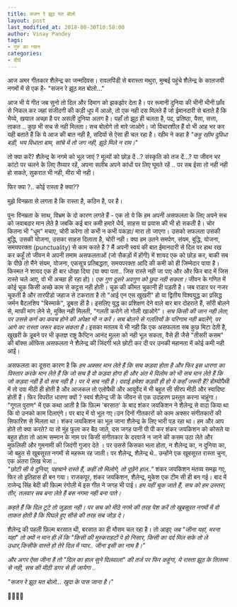 ```yaml
---
title: सजन रे झूठ मत बोलो
layout: post
last_modified_at: 2018-08-30T10:58:00
author: Vinay Pandey
tags:
- गुरु का ग्यान
categories:
- दीर्घ
---
```

आज अमर गीतकार शैलेन्द्र का जन्मदिवस। रावलपिंडी से बरास्ता मथुरा, मुम्बई पहुंचे शैलेन्द्र के कालजयी नगमों में से एक है- "सजन रे झूठ मत बोलो..."

आज भी ये गीत जब सुनो तो दिल और दिमाग को झकझोर देता है। पर रूमानी दुनिया की भीनी भीनी छाँव से निकल कर जहां संजीदगी की कड़ी धूप में आओ, तो एक नही दस मिलते हैं जो ईमानदारी से बताते हैं कि भैय्ये, खयाल अच्छा है पर असली दुनिया अलग है। यहाँ तो झूठ ही चलता है, पद, प्रतिष्ठा, पैसा, सत्ता, ताकत .. कुछ भी सच से नही मिलता। सच बोलोगे तो मारे जाओगे। जो विचारशील हैं वो भी आह भर कर यही बताते हैं कि ये आज की बात नही है, सदियों से ऐसा ही चल रहा है। रहीम ने कहा है _"कहु रहीम दुविधा बड़ी, भय विधाता बाम, सांचे में तो जग नही, झूठे मिले न राम।_"  

तो क्या करें? शैलेन्द्र के नगमे को भूल जाएं ? मूल्यों को छोड़ दें ..? संस्कृति को तज दें...? या जीवन भर कांटो पर चलने के लिए तैय्यार रहें, अपना सलीब अपने कांधों पर लिए घूमते रहें .. पर सब ईसा तो नही नही हो सकते, सुकरात भी नही, मीरा भी नही। 

 फिर क्या ?.. कोई रास्ता है क्या??

मुझे विनम्रता से लगता है कि रास्ता है, कठिन है, पर है। 

पुनः विनम्रता के साथ, विभ्रम के दो कारण लगते हैं - एक तो ये कि हम अपनी असफलता के लिए अपने सच को जवाबदार मान लेते है जबकि कई बार कमी हमारे धैर्य, साहस या प्रयास की भी हो सकती है। चोर कितना भी "धूम" मचाए, चोरी करेगा तो कभी न कभी पकड़ा/ मारा तो जाएगा। उसको सफलता उसकी बुद्धि, उसकी योजना, उसका साहस दिलाता है, चोरी नही। क्या हम उतने समर्पण, संयम, बुद्धि, योजना, समयपरक्ता (punctuality) से काम करते हैं ? मैं अपनी स्वयं की बात ईमानदारी से दिल पर हाथ रख कर कहूँ तो जीवन मे अपनी तमाम असफलताओं (जो सैकड़ों में होंगी) में शायद एक को छोड़ कर, बाकी सब के पीछे तो मैंने संयम, योजना, एकसूत्र प्रतिबद्धता,  समयपरक्ता आदि की कमी को ही जिम्मेदार पाया है। किस्मत ने शायद एक ही बार धोखा दिया (या क्या पता.. जिस रास्ते नही जा पाए और और फिर बाद में जिस रास्ते चले आए, वो भी अच्छा ही रहा हो)। 
*एक गुण दूसरे अवगुण को छुपा नही सकता।* जीवन के गणित में कोई चूक किसी अच्छे काम से कट्टस नही होती। चूक की कीमत चुकानी ही पड़ती है। जब राडार पर नजर चूकती है और तारपीडो जहाज से टकराता है तो "आई एन एस खुखरी" हो या द्वितीय विश्वयुद्ध का प्रसिद्ध जर्मन बैटलशिप "बिस्मार्क", डूबता ही है। इसलिए युद्ध का प्रशिक्षण देने वाले बार बार दोहराते हैं, सॉरी बोलने से, माफी मांग लेने से, मुक्ति नही मिलती, "गलती करोगे तो गोली खाओगे"। *सच किसी की जान नही लेता, पर उससे कर्ण का कवच होने की अपेक्षा भी न करें। सच बोलने से गलतियों के परिणाम नही बदलेंगे, पर आगे का रास्ता जरूर बदल सकता है।* इसका मतलब ये भी नही कि एक असफलता सब कुछ मिटा देती है, खुखरी के डूबने पर भी कृतज्ञ राष्ट्र कैप्टिन आनंद मुल्ला को नही भूल सकता, वैसे ही जैसे "तीसरी कसम" की बॉक्स ऑफिस असफलता ने शैलेन्द्र की जिंदगी भले छोटी कर दी पर उनकी महानता में कोई कमी नही आई।

असफलता का दूसरा कारण है कि *हम अक्सर मान लेते हैं कि सच कड़वा होता है और फिर इस धारणा का विस्तार करके मान लेते हैं कि जो सच है वो कड़वा होगा ही और अंत मे विलोम को भी सच मान लेते हैं कि जो कड़वा नही है वो सच नही है। पर ये सच नही है। दवाई हमेशा कड़वी ही हो ये कहाँ जरूरी है?* होम्योपैथी में तो दवा मीठी ही होती है और आजकल तो एलोपैथी और आयुर्वेद में भी बहुत सी सीरप मीठी और स्वादिष्ट होती हैं। फिर विपरीत धारणा क्यों ? 
स्वयं शैलेन्द्र जी के जीवन से एक उदाहरण प्रस्तुत करना चाहूंगा। "गूगल पुराण" में एक कथा आती है कि फ़िल्म 'बरसात' के बाद शंकर जयकिशन ने शैलेन्द्र से वादा किया था कि वो उनको काम दिलाएंगे। पर बाद में वो भूल गए।उन दिनों गीतकारों को काम अक्सर संगीतकारों की सिफारिश से मिलता था। शंकर जयकिशन का भूल जाना शैलेन्द्र के लिए भारी पड़ रहा था। हम और आप होते तो क्या करते? या तो मुंह फुला कर बैठ जाते, दस जगह पानी पी पी कर शंकर जयकिशन को कोसते या बहुत होता तो आत्म सम्मान के नाम पर किसी संगीतकार के दरवाजे न जाने की कसम उठा लेते और  मुफलिसी और गुमनामी की जिदंगी गुजार देते । पर उससे किसका भला होता, न शैलेन्द्र का, न दुनिया का, जो बहुत से खूबसूरत नगमों से महरूम रह जाती। पर शैलेन्द्र, शैलेन्द्र थे.. उन्होंने एक खूबसूरत रास्ता चुना, एक अंतरा लिख भेजा ..  
_"छोटी सी ये दुनिया, पहचाने रास्ते हैं,_ 
_कहीं तो मिलोगे, तो पूछेंगे हाल.."_
शंकर जयकिशन मंतव्य समझ गए, फिर तो इतिहास ही बन गया। राजकपूर, शंकर जयकिशन, शैलेन्द्र, मुकेश एक टीम सी ही बन गई। बाद में राजेन्द्र सिंह बेदी की फ़िल्म रंगोली में इस गीत ने जगह भी पाई। *हम यहीं चूक जाते हैं, सच को हम उस्तरा, तीर, तलवार सब बना लेते हैं बस नगमा नही बना पाते।*

*कहते हैं कि दिल टूटे तो जुड़ता नही। पर सच को मीठे नगमे की तरह पेश करें तो खूबसूरत नगमों में वो ताकत होती है कि पिघले हुए सीसे की तरह सब जोड़ दे।* 

शैलेन्द्र की पहली फ़िल्म बरसात थी, बरसात का ही मौसम चल रहा है। तो आइए *जब "जीना यहां, मरना यहां" तो क्यों न मान ही लें कि _"किसी की मुस्कराहटों पे हो निसार, किसी का दर्द मिल सके तो ले उधार,किसीके वास्ते हो तेरे दिल में प्यार.. जीना इसी का नाम है।"_*

*और अगर ऐसा जीना है तो  "दिल का हाल सुने दिलवाला" की तर्ज पर फिर कहूंगा, ये रास्ता झूठ के तिलस्म से नही, सच की मीठी डगर से ही जायेगा ..*

_"सजन रे झूठ मत बोलो..._ 
_खुदा के पास जाना है।"_

🙏🌷🌷🙏


